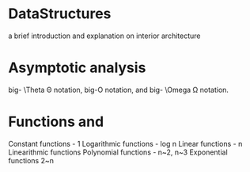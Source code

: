 # DataStructures
a brief introduction and explanation on interior architecture

# Asymptotic analysis
big- \Theta Θ notation, big-O notation, and big- \Omega Ω notation.

# Functions and   
Constant functions -  1
Logarithmic functions - log n
Linear functions  - n
Linearithmic functions
Polynomial functions - n~2, n~3
Exponential functions 2~n
